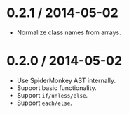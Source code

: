0.2.1 / 2014-05-02
==================

  * Normalize class names from arrays.


0.2.0 / 2014-05-02
==================

  * Use SpiderMonkey AST internally.
  * Support basic functionality.
  * Support `if/unless/else`.
  * Support `each/else`.
